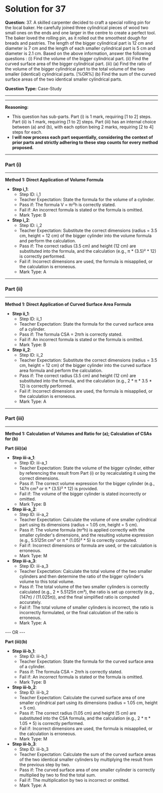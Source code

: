 # Solution for 37

**Question:** 37. A skilled carpenter decided to craft a special rolling pin for the local baker. He carefully joined three cylindrical pieces of wood two small ones on the ends and one larger in the centre to create a perfect tool. The baker loved the rolling pin, as it rolled out the smoothest dough for breads and pastries.
The length of the bigger cylindrical part is 12 cm and diameter is 7 cm and the length of each smaller cylindrical part is 5 cm and diameter is 2.1 cm.
Based on the above information, answer the following questions :
(i) Find the volume of the bigger cylindrical part.
(ii) Find the curved surface area of the bigger cylindrical part.
(iii) (a) Find the ratio of the volume of the bigger cylindrical part to the total volume of the two smaller (identical) cylindrical parts.
[%OR%]
(b) Find the sum of the curved surface areas of the two identical smaller cylindrical parts.

**Question Type:** Case-Study

---

---
**Reasoning:**
- This question has sub-parts. Part (i) is 1 mark, requiring [1 to 2] steps. Part (ii) is 1 mark, requiring [1 to 2] steps. Part (iii) has an internal choice between (a) and (b), with each option being 2 marks, requiring [2 to 4] steps for each.
- **I will now process each part sequentially, considering the context of prior parts and strictly adhering to these step counts for every method proposed.**

---
### **Part (i)**
---
**Method 1: Direct Application of Volume Formula**
- **Step i_1**:
  - Step ID: i_1
  - Teacher Expectation: State the formula for the volume of a cylinder.
  - Pass if: The formula V = πr²h is correctly stated.
  - Fail if: An incorrect formula is stated or the formula is omitted.
  - Mark Type: B
- **Step i_2**:
  - Step ID: i_2
  - Teacher Expectation: Substitute the correct dimensions (radius = 3.5 cm, height = 12 cm) of the bigger cylinder into the volume formula and perform the calculation.
  - Pass if: The correct radius (3.5 cm) and height (12 cm) are substituted into the formula, and the calculation (e.g., π * (3.5)² * 12) is correctly performed.
  - Fail if: Incorrect dimensions are used, the formula is misapplied, or the calculation is erroneous.
  - Mark Type: A

---
### **Part (ii)**
---
**Method 1: Direct Application of Curved Surface Area Formula**
- **Step ii_1**:
  - Step ID: ii_1
  - Teacher Expectation: State the formula for the curved surface area of a cylinder.
  - Pass if: The formula CSA = 2πrh is correctly stated.
  - Fail if: An incorrect formula is stated or the formula is omitted.
  - Mark Type: B
- **Step ii_2**:
  - Step ID: ii_2
  - Teacher Expectation: Substitute the correct dimensions (radius = 3.5 cm, height = 12 cm) of the bigger cylinder into the curved surface area formula and perform the calculation.
  - Pass if: The correct radius (3.5 cm) and height (12 cm) are substituted into the formula, and the calculation (e.g., 2 * π * 3.5 * 12) is correctly performed.
  - Fail if: Incorrect dimensions are used, the formula is misapplied, or the calculation is erroneous.
  - Mark Type: A

---
### **Part (iii)**
---
**Method 1: Calculation of Volumes and Ratio for (a); Calculation of CSAs for (b)**

**Part (iii)(a)**
- **Step iii-a_1**:
  - Step ID: iii-a_1
  - Teacher Expectation: State the volume of the bigger cylinder, either by referencing the result from Part (i) or by recalculating it using the correct dimensions.
  - Pass if: The correct volume expression for the bigger cylinder (e.g., 147π cm³ or π * (3.5)² * 12) is provided.
  - Fail if: The volume of the bigger cylinder is stated incorrectly or omitted.
  - Mark Type: B
- **Step iii-a_2**:
  - Step ID: iii-a_2
  - Teacher Expectation: Calculate the volume of one smaller cylindrical part using its dimensions (radius = 1.05 cm, height = 5 cm).
  - Pass if: The volume formula (πr²h) is applied correctly with the smaller cylinder's dimensions, and the resulting volume expression (e.g., 5.5125π cm³ or π * (1.05)² * 5) is correctly computed.
  - Fail if: Incorrect dimensions or formula are used, or the calculation is erroneous.
  - Mark Type: M
- **Step iii-a_3**:
  - Step ID: iii-a_3
  - Teacher Expectation: Calculate the total volume of the two smaller cylinders and then determine the ratio of the bigger cylinder's volume to this total volume.
  - Pass if: The total volume of the two smaller cylinders is correctly calculated (e.g., 2 * 5.5125π cm³), the ratio is set up correctly (e.g., (147π) / (11.025π)), and the final simplified ratio is computed accurately.
  - Fail if: The total volume of smaller cylinders is incorrect, the ratio is incorrectly formulated, or the final calculation of the ratio is erroneous.
  - Mark Type: A

--- OR ---

**Part (iii)(b)**
- **Step iii-b_1**:
  - Step ID: iii-b_1
  - Teacher Expectation: State the formula for the curved surface area of a cylinder.
  - Pass if: The formula CSA = 2πrh is correctly stated.
  - Fail if: An incorrect formula is stated or the formula is omitted.
  - Mark Type: B
- **Step iii-b_2**:
  - Step ID: iii-b_2
  - Teacher Expectation: Calculate the curved surface area of one smaller cylindrical part using its dimensions (radius = 1.05 cm, height = 5 cm).
  - Pass if: The correct radius (1.05 cm) and height (5 cm) are substituted into the CSA formula, and the calculation (e.g., 2 * π * 1.05 * 5) is correctly performed.
  - Fail if: Incorrect dimensions are used, the formula is misapplied, or the calculation is erroneous.
  - Mark Type: M
- **Step iii-b_3**:
  - Step ID: iii-b_3
  - Teacher Expectation: Calculate the sum of the curved surface areas of the two identical smaller cylinders by multiplying the result from the previous step by two.
  - Pass if: The curved surface area of one smaller cylinder is correctly multiplied by two to find the total sum.
  - Fail if: The multiplication by two is incorrect or omitted.
  - Mark Type: A